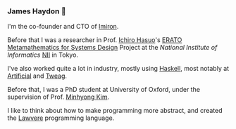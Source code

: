 ### James Haydon 👋

I'm the co-founder and CTO of [Imiron](https://www.imiron.io/).

Before that I was a researcher in Prof. [Ichiro Hasuo](http://group-mmm.org/~ichiro/)'s [ERATO Metamathematics for Systems Design](https://group-mmm.org/eratommsd/) Project at the _National Institute of Informatics_ [NII](https://www.nii.ac.jp/en/) in Tokyo. 

I've also worked quite a lot in industry, mostly using [Haskell](https://www.haskell.org/), most notably at [Artificial](https://artificial.io/) and [Tweag](https://www.tweag.io/).

Before that, I was a PhD student at University of Oxford, under the supervision of Prof. [Minhyong Kim](https://homepages.warwick.ac.uk/staff/Minhyong.Kim/).

I like to think about how to make programming more abstract, and created the [Lawvere](https://github.com/jameshaydon/lawvere) programming language.
